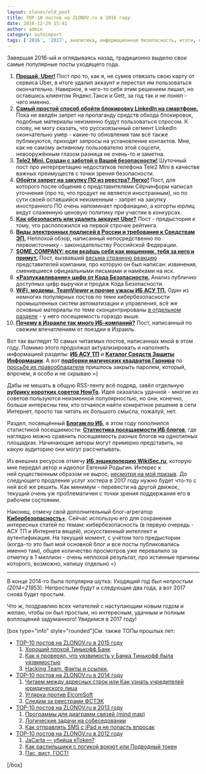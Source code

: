 ```yaml
---
layout: zlonov/old_post
title: TOP-10 постов на ZLONOV.ru в 2016 году
date: 2016-12-29 15:41
author: admin
category: autoimport
tags: ['2016', '2017', аналитика, информационная безопасность, итоги, новый год, поздравление, праздник, рейтинг, ТОП]
---
```

Завершая 2016-ый и оглядываясь назад, традиционно выделю свои самые популярные посты уходящего года.

<ol>
    <li><strong><a href="https://zlonov.ru/2016/03/bye-uber/">Прощай, Uber!</a></strong> Пост про то, как я, не сумев отвязать свою карту от сервиса Uber, в итоге удалил аккаунт и перестал им пользоваться окончательно. Наверное, я чего-то себя этим решением лишил, но оставшись клиентом Яндекс.Такси и Gett, за год так и не понял - чего именно.</li>
    <li><strong><a href="https://zlonov.ru/2016/11/unblock-linkedin/">Самый простой способ обойти блокировку LinkedIn на смартфоне.</a></strong> Пока не введён запрет на пропаганду средств обхода блокировок, подобные материалы неизменно будут пользоваться спросом. К слову, не могу сказать, что русскоязычный сегмент LinkedIn окончательно умер - какие-то обновления там всё также публикуются, приходят запросы на установление контактов. Мне, как не самому активному пользователю этой соцсети, невооружённым глазом разница не очень-то и заметна.</li>
    <li><strong><a href="https://zlonov.ru/2016/03/tele2-mini/">Tele2 Mini. Создан с заботой о Вашей безопасности!</a></strong> Шуточный пост про интерпретацию недостатков телефона Tele2 Mini в качестве важных преимуществ с точки зрения безопасности.</li>
    <li><strong><a href="https://zlonov.ru/2016/10/profanation-registry/">Обойти запрет на закупку ПО из реестра? Легко!</a></strong> Пост, для которого после общения с представителями Сёрчинформ написал уточнения (про то, что продукт не является иностранным), но по сути своей оставшийся неизменным - запрет на закупку иностранного ПО очень напоминает профанацию, а когорты юрлиц ведут слаженную ценовую политику при участии в конкурсах.</li>
    <li><strong><a href="https://zlonov.ru/2016/02/kak-udalit-akkaunt-uber/">Как обезопасить или удалить аккаунт Uber?</a></strong> Пост - предыстория к тому, что расположился на первой строчке рейтинга.</li>
    <li><strong><a href="https://zlonov.ru/2016/11/digital-signatures/">Виды электронных подписей в России и требования к Средствам ЭП.</a></strong> Неплохой обзор, написанный непосредственно по первоисточнику - законодательству Российской Федерации.</li>
    <li><strong><a href="https://zlonov.ru/2016/09/some_company/">SOME_COMPANY: если ведёшь себя как мошенник, тебя за него и примут.</a></strong> Пост, вызвавший <a href="https://zlonov.ru/2016/10/honor-protection/">весьма странную реакцию</a> представителей компании, про которую он был написан: извинения, сменившиеся официальными письмами и намёками на иск.</li>
    <li><a href="https://zlonov.ru/2016/02/real-numbers/"><strong>«Разлукавливание» цифр от Кода Безопасности.</strong></a> Анализ публично доступных цифр выручки и продаж Кода Безопасности.</li>
    <li><strong><a href="https://zlonov.ru/2016/04/ics-security-horrors/">WiFi, модемы, TeamViewer и прочие ужасы ИБ АСУ ТП.</a></strong> Один из немногих популярных постов по теме кибербезопасности промышленных систем автоматизации и управления, всё же основные материалы по теме сконцентрированы <a href="https://zlonov.ru/ics-security/">в отдельном разделе</a> - у него посещаемость гораздо выше.</li>
    <li><strong><a href="https://zlonov.ru/2016/01/israel/">Почему в Израиле так много ИБ-компаний?</a></strong> Пост, написанный по свежим впечатлениям от поездки в Израиль.</li>
</ol>

Вот так выглядят 10 самых читаемых постов, написанных мной в этом году. Помимо этого продолжал актуализировать и наполнять информацией разделы: <strong><a href="https://zlonov.ru/ics-security/">ИБ АСУ ТП</a></strong> и <strong><a href="https://zlonov.ru/catalog/">Каталог Средств Защиты Информации</a></strong>. А вот <strong><a href="https://zlonov.ru/mq/">подборки магических квадратов Гарнира</a></strong> по <a href="https://zlonov.ru/2016/05/copyright/">просьбе их правообладателя</a> пришлось закрыть паролем, который, впрочем, я особо и не скрываю =)

Дабы не мешать в общую RSS-ленту всё подряд, завёл отдельную <strong><a href="https://zlonov.ru/category/howto/">рубрику коротких советов HowTo</a></strong>. Идея оказалась удачной - многие из советов пользуются неизменной популярностью, но они, конечно, больше интересны тем, кто отчаялся найти конкретное решение в сети Интернет, просто так читать их большого смысла, пожалуй, нет.

Раздел, посвящённый <strong><a href="https://zlonov.ru/blogs/">Блогам по ИБ</a></strong>, в этом году пополнился статистикой посещаемости: <strong><a href="https://zlonov.ru/blogs/statistics/">Статистика посещаемости ИБ блогов</a></strong>, где наглядно можно сравнить посещаемость разных блогов на однотипных площадках. Начинающие авторы могут примерно представить, на какую аудиторию они могут рассчитывать.

Из внешних ресурсов отмечу <strong><a href="http://www.wikisec.ru">ИБ энциклопедию WikiSec.ru</a></strong>, которую мне передал автор и идеолог Евгений Родыгин. Интерес к ней существенным образом не вырос, <a href="https://zlonov.ru/2016/07/wikisec/">несмотря на мой призыв</a>. До следующего продления услуг хостера в 2017 году нужно будет что-то с ней всё же решить. Как минимум - перевести на другой движок, текущий очень уж проблематичен с точки зрения поддержания его в рабочем состоянии.

Наконец, отмечу свой дополнительный блог-агрегатор <a href="http://zlonov.blogspot.ru"><strong>Кибербезопасность+</strong></a>. Сейчас использую его для сохранения интересных статей по темам: кибербезопасность (в первую очередь - АСУ ТП и Интернета вещей), искусственный интеллект и аутентификация. На текущий момент, с учётом того предыстории (когда-то это был мой основной блог и все посты публиковались именно там), общее количество просмотров уже перевалило за отметку в 1 миллион - очень неплохой результат, про истинные причины которого, возможно, напишу отдельно =)

<hr />

В конце 2014-го была популярна шутка: <em>Уходящий год был непростым (2014=2</em><em>19</em>53). Непростыми будут и следующие два года, а вот 2017 снова будет простым. 

Что ж, поздравляю всех читателей с наступающим новым годом и желаю, чтобы он был простым, но интересным, удачным и полным воплощений задуманного! Увидимся в 2017 году!

[box type="info" style="rounded"]См. также ТОПы прошлых лет:
<ul>
 	<li><a href="https://zlonov.ru/2015/12/top10/" target="_blank">TOP-10 постов на ZLONOV.ru в 2015 году</a>
<ol>
 	<li><a href="https://zlonov.ru/2015/07/good-bad-tinkoff-bank/" target="_blank">Хороший плохой Тинькофф Банк</a></li>
 	<li><a href="https://zlonov.ru/2015/08/i-do-not-believe-you/" target="_blank">Как я проверял, что уязвимость у Банка Тинькофф была уязвимостью</a></li>
 	<li><a href="https://zlonov.ru/2015/07/hacking-team-facts-and-links/" target="_blank">Hacking Team. Факты и ссылки.</a></li>
</ol>
</li>
 	<li><a href="https://zlonov.ru/2014/12/top-10-at-zlonov-ru-in-2014/" target="_blank">TOP-10 постов на ZLONOV.ru в 2014 году</a>
<ol>
 	<li><a href="https://zlonov.ru/2014/02/read-between-the-address-bars-or-how-to-know-the-founders-of-the-legal-entity/" target="_blank">Читаем между адресных строк или Как узнать учредителей юридического лица</a></li>
 	<li><a href="https://zlonov.ru/2014/01/uglyarka-vs-elcomsoft/" target="_blank">Углярка против ElcomSoft</a></li>
 	<li><a href="https://zlonov.ru/2014/01/monitor-fstec/" target="_blank">Следим за реестрами ФСТЭК</a></li>
</ol>
</li>
 	<li><a href="https://zlonov.ru/2013/12/top-10-of-2013-on-zlonov-ru/" target="_blank">TOP-10 постов на ZLONOV.ru в 2013 году</a>
<ol>
 	<li><a href="https://zlonov.ru/2013/06/soft_for_mind_maps/">Программы для диаграмм связей (mind map)</a></li>
 	<li><a href="https://zlonov.ru/2013/05/logic_questions_during_interview/">Логические задачи на собеседовании</a></li>
 	<li><a href="https://zlonov.ru/2013/10/how-to-send-sms-from-ipad-and-not-be-trapped/">Как отправлять SMS с iPad и не попасть впросак</a></li>
</ol>
</li>
 	<li><a href="https://zlonov.ru/2012/12/happy_new_zlonov_top10_posts/" target="_blank">TOP-10 постов на ZLONOV.ru в 2012 году</a>
<ol>
 	<li><a href="https://zlonov.ru/2012/02/jacarta_killer_of_etoken/">JaCarta — убийца eToken?</a></li>
 	<li><a href="https://zlonov.ru/2012/08/kickbackers_against_logic_or_underwater_token/" target="_blank">Как распильщики с логикой воюют или Подводный токен</a></li>
 	<li><a href="https://zlonov.ru/2012/02/pass_whist_gost/" target="_blank">Пас, вист, ГОСТ!</a></li>
</ol>
</li>
</ul>
[/box]
